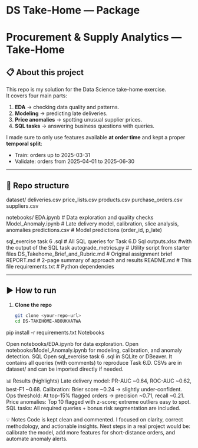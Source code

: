 # DS Take-Home — Package
# Procurement & Supply Analytics — Take-Home

## 📋 About this project
This repo is my solution for the Data Science take-home exercise.  
It covers four main parts:
1. **EDA** → checking data quality and patterns.  
2. **Modeling** → predicting late deliveries.  
3. **Price anomalies** → spotting unusual supplier prices.  
4. **SQL tasks** → answering business questions with queries.  

I made sure to only use features available **at order time** and kept a proper **temporal split**:  
- Train: orders up to 2025-03-31  
- Validate: orders from 2025-04-01 to 2025-06-30  

---

## 📂 Repo structure
dataset/
deliveries.csv
price_lists.csv
products.csv
purchase_orders.csv
suppliers.csv

notebooks/
EDA.ipynb # Data exploration and quality checks
Model_Anomaly.ipynb # Late delivery model, calibration, slice analysis, anomalies
predictions.csv # Model predictions (order_id, p_late)

sql_exercise task 6 .sql # All SQL queries for Task 6.D
Sql outputs.xlsx #with the output of the SQL task
autograde_metrics.py # Utility script from starter files
DS_Takehome_Brief_and_Rubric.md # Original assignment brief
REPORT.md # 2-page summary of approach and results
README.md # This file
requirements.txt # Python dependencies

---

## ▶️ How to run
1. **Clone the repo**
   ```bash
   git clone <your-repo-url>
   cd DS-TAKEHOME-ABOUKHATWA
pip install -r requirements.txt
Notebooks

Open notebooks/EDA.ipynb for data exploration.
Open notebooks/Model_Anomaly.ipynb for modeling, calibration, and anomaly detection.
SQL
Open sql_exercise task 6 .sql in SQLite or DBeaver.
It contains all queries (with comments) to reproduce Task 6.D.
CSVs are in dataset/ and can be imported directly if needed.

📊 Results (highlights)
Late delivery model: PR-AUC ~0.64, ROC-AUC ~0.62, best-F1 ~0.68.
Calibration: Brier score ~0.24 → slightly under-confident.
Ops threshold: At top-15% flagged orders → precision ~0.71, recall ~0.21.
Price anomalies: Top 10 flagged with z-score; extreme outliers easy to spot.
SQL tasks: All required queries + bonus risk segmentation are included.

💡 Notes
Code is kept clean and commented.
I focused on clarity, correct methodology, and actionable insights.
Next steps in a real project would be: calibrate the model, add more features for short-distance orders, and automate anomaly alerts.